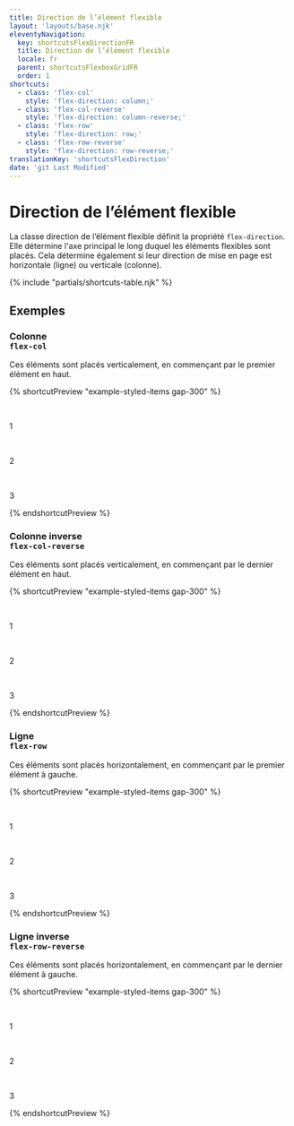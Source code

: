 ```yaml
---
title: Direction de l’élément flexible
layout: 'layouts/base.njk'
eleventyNavigation:
  key: shortcutsFlexDirectionFR
  title: Direction de l’élément flexible
  locale: fr
  parent: shortcutsFlexboxGridFR
  order: 1
shortcuts:
  - class: 'flex-col'
    style: 'flex-direction: column;'
  - class: 'flex-col-reverse'
    style: 'flex-direction: column-reverse;'
  - class: 'flex-row'
    style: 'flex-direction: row;'
  - class: 'flex-row-reverse'
    style: 'flex-direction: row-reverse;'
translationKey: 'shortcutsFlexDirection'
date: 'git Last Modified'
---
```


# Direction de l’élément flexible

La classe direction de l’élément flexible définit la propriété `flex-direction`. Elle détermine l'axe principal le long duquel les éléments flexibles sont placés. Cela détermine également si leur direction de mise en page est horizontale (ligne) ou verticale (colonne).

{% include "partials/shortcuts-table.njk" %}

## Exemples

### Colonne<br/>`flex-col`

Ces éléments sont placés verticalement, en commençant par le premier élément en haut.

{% shortcutPreview "example-styled-items gap-300" %}

<div class="d-flex flex-col">
  <p>1</p>
  <p>2</p>
  <p>3</p>
</div>
{% endshortcutPreview %}

### Colonne inverse<br/>`flex-col-reverse`

Ces éléments sont placés verticalement, en commençant par le dernier élément en haut.

{% shortcutPreview "example-styled-items gap-300" %}

<div class="d-flex flex-col-reverse">
  <p>1</p>
  <p>2</p>
  <p>3</p>
</div>
{% endshortcutPreview %}

### Ligne <br/>`flex-row`

Ces éléments sont placés horizontalement, en commençant par le premier élément à gauche.

{% shortcutPreview "example-styled-items gap-300" %}

<div class="d-flex flex-row">
  <p>1</p>
  <p>2</p>
  <p>3</p>
</div>
{% endshortcutPreview %}

### Ligne inverse<br/>`flex-row-reverse`

Ces éléments sont placés horizontalement, en commençant par le dernier élément à gauche.

{% shortcutPreview "example-styled-items gap-300" %}

<div class="d-flex flex-row-reverse">
  <p>1</p>
  <p>2</p>
  <p>3</p>
</div>
{% endshortcutPreview %}
